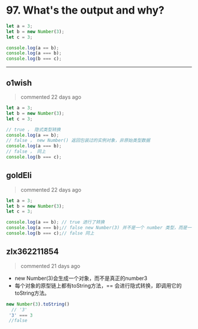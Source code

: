 
 # 97. What's the output and why? 
 ```javascript
let a = 3;
let b = new Number(3);
let c = 3;

console.log(a == b);
console.log(a === b);
console.log(b === c);

``` 
 ***
## o1wish 
 > commented 22 days ago 


```javascript
let a = 3;
let b = new Number(3);
let c = 3;

// true ， 隐式类型转换
console.log(a == b); 
// false ， new Number() 返回包装过的实例对象，非原始类型数据
console.log(a === b);
// false ， 同上
console.log(b === c);

```
## goldEli 
 > commented 22 days ago 


```javascript
let a = 3;
let b = new Number(3);
let c = 3;

console.log(a == b); // true 进行了转换
console.log(a === b);// false new Number(3) 并不是一个 number 类型，而是一个 object
console.log(b === c);// false 同上

```
## zlx362211854 
 > commented 21 days ago 

* new Number(3)会生成一个对象，而不是真正的number3
* 每个对象的原型链上都有toString方法，== 会进行隐式转换，即调用它的toString方法。

```js
new Number(3).toString() 
  // '3' 
 '3' === 3
 //false

``` 